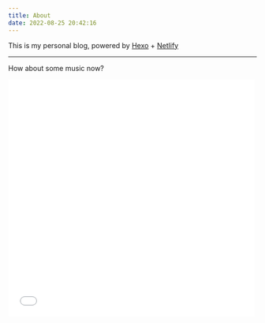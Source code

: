 ```yaml
---
title: About
date: 2022-08-25 20:42:16
---
```

This is my personal blog, powered by [Hexo](https://theme-next.js.org/docs/getting-started/) + [Netlify](https://www.netlifycms.org/docs/intro/)

-------------------------------------------------------

How about some music now?

<iframe frameborder="no" border="0" marginwidth="0" marginheight="0" width=500 height=480 src="//music.163.com/outchain/player?type=0&id=7615706291&auto=0&height=430"></iframe>